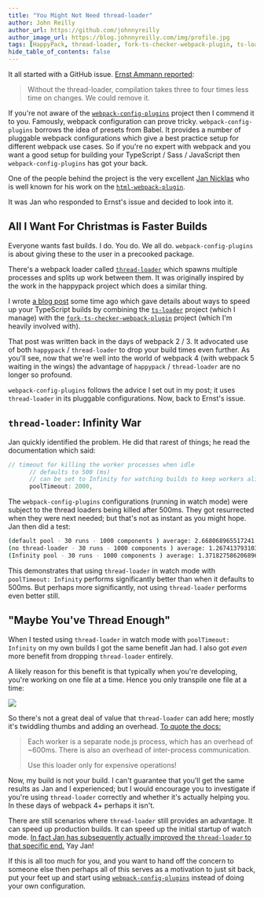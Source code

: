 ```yaml
---
title: "You Might Not Need thread-loader"
author: John Reilly
author_url: https://github.com/johnnyreilly
author_image_url: https://blog.johnnyreilly.com/img/profile.jpg
tags: [HappyPack, thread-loader, fork-ts-checker-webpack-plugin, ts-loader, Webpack, fast builds]
hide_table_of_contents: false
---
```

It all started with a GitHub issue. [Ernst Ammann reported](<https://github.com/namics/webpack-config-plugins/issues/24>):

 > Without the thread-loader, compilation takes three to four times less time on changes. We could remove it.

If you're not aware of the [`webpack-config-plugins`](<https://github.com/namics/webpack-config-plugins>) project then I commend it to you. Famously, webpack configuration can prove tricky. `webpack-config-plugins` borrows the idea of presets from Babel. It provides a number of pluggable webpack configurations which give a best practice setup for different webpack use cases. So if you're no expert with webpack and you want a good setup for building your TypeScript / Sass / JavaScript then `webpack-config-plugins` has got your back.

One of the people behind the project is the very excellent [Jan Nicklas](<https://github.com/jantimon>) who is well known for his work on the [`html-webpack-plugin`](<https://github.com/jantimon/html-webpack-plugin>).

It was Jan who responded to Ernst's issue and decided to look into it.

## All I Want For Christmas is Faster Builds

Everyone wants fast builds. I do. You do. We all do. `webpack-config-plugins` is about giving these to the user in a precooked package.

There's a webpack loader called [`thread-loader`](<https://github.com/webpack-contrib/thread-loader>) which spawns multiple processes and splits up work between them. It was originally inspired by the work in the happypack project which does a similar thing.

I wrote [a blog post](<https://medium.com/p/83cc568dea79>) some time ago which gave details about ways to speed up your TypeScript builds by combining the [`ts-loader`](<https://github.com/TypeStrong/ts-loader>) project (which I manage) with the [`fork-ts-checker-webpack-plugin`](<https://github.com/Realytics/fork-ts-checker-webpack-plugin>) project (which I'm heavily involved with).

That post was written back in the days of webpack 2 / 3. It advocated use of both `happypack` / `thread-loader` to drop your build times even further. As you'll see, now that we're well into the world of webpack 4 (with webpack 5 waiting in the wings) the advantage of `happypack` / `thread-loader` are no longer so profound.

`webpack-config-plugins` follows the advice I set out in my post; it uses `thread-loader` in its pluggable configurations. Now, back to Ernst's issue.

## `thread-loader`: Infinity War

Jan quickly identified the problem. He did that rarest of things; he read the documentation which said:

```js
// timeout for killing the worker processes when idle
      // defaults to 500 (ms)
      // can be set to Infinity for watching builds to keep workers alive
      poolTimeout: 2000,
```

The `webpack-config-plugins` configurations (running in watch mode) were subject to the thread loaders being killed after 500ms. They got resurrected when they were next needed; but that's not as instant as you might hope. Jan then did a test:

```sh
(default pool - 30 runs - 1000 components ) average: 2.668068965517241
(no thread-loader - 30 runs - 1000 components ) average: 1.2674137931034484
(Infinity pool - 30 runs - 1000 components ) average: 1.371827586206896
```

This demonstrates that using `thread-loader` in watch mode with `poolTimeout: Infinity` performs significantly better than when it defaults to 500ms. But perhaps more significantly, not using `thread-loader` performs even better still.

## "Maybe You've Thread Enough"

When I tested using `thread-loader` in watch mode with `poolTimeout: Infinity` on my own builds I got the same benefit Jan had. I also got *even* more benefit from dropping `thread-loader` entirely.

A likely reason for this benefit is that typically when you're developing, you're working on one file at a time. Hence you only transpile one file at a time:

![](https://2.bp.blogspot.com/-u2nbxnUAJXQ/XB8y1mF6hoI/AAAAAAAANRU/biYIfBaDsDwnNA2jp_YLNrLBcXWITAM1ACPcBGAYYCw/s640/ts-profile2.png)

So there's not a great deal of value that `thread-loader` can add here; mostly it's twiddling thumbs and adding an overhead. [To quote the docs:](<https://github.com/webpack-contrib/thread-loader/blob/master/README.md#usage>)

> Each worker is a separate node.js process, which has an overhead of \~600ms. There is also an overhead of inter-process communication.
> 
> Use this loader only for expensive operations!

Now, my build is not your build. I can't guarantee that you'll get the same results as Jan and I experienced; but I would encourage you to investigate if you're using `thread-loader` correctly and whether it's actually helping you. In these days of webpack 4+ perhaps it isn't.

There are still scenarios where `thread-loader` still provides an advantage. It can speed up production builds. It can speed up the initial startup of watch mode. [In fact Jan has subsequently actually improved the `thread-loader` to that specific end.](<https://github.com/webpack-contrib/thread-loader/pull/52>) Yay Jan!

If this is all too much for you, and you want to hand off the concern to someone else then perhaps all of this serves as a motivation to just sit back, put your feet up and start using [`webpack-config-plugins`](<https://github.com/namics/webpack-config-plugins>) instead of doing your own configuration.


